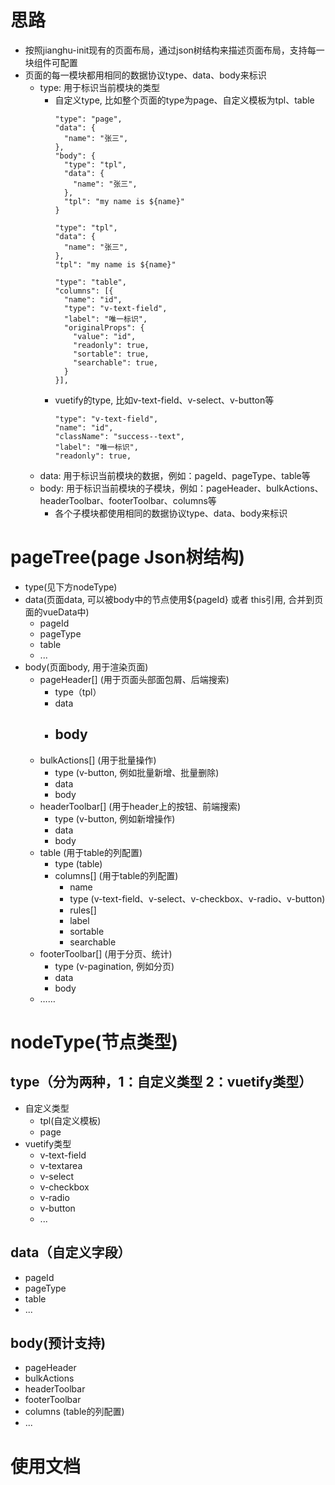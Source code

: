 # 思路
- 按照jianghu-init现有的页面布局，通过json树结构来描述页面布局，支持每一块组件可配置
- 页面的每一模块都用相同的数据协议type、data、body来标识
  - type: 用于标识当前模块的类型
    - 自定义type, 比如整个页面的type为page、自定义模板为tpl、table
      ```
      "type": "page",
      "data": {
        "name": "张三",
      },
      "body": {
        "type": "tpl",
        "data": {
          "name": "张三",
        },
        "tpl": "my name is ${name}"
      }
      ```
      ```
      "type": "tpl",
      "data": {
        "name": "张三",
      },
      "tpl": "my name is ${name}"
      ```
      ```
      "type": "table",
      "columns": [{
        "name": "id",
        "type": "v-text-field",
        "label": "唯一标识",
        "originalProps": {
          "value": "id",
          "readonly": true,
          "sortable": true,
          "searchable": true,
        }
      }],
      ```
    - vuetify的type, 比如v-text-field、v-select、v-button等
      ```
      "type": "v-text-field",
      "name": "id",
      "className": "success--text",
      "label": "唯一标识",
      "readonly": true,
      ```
  - data: 用于标识当前模块的数据，例如：pageId、pageType、table等
  - body: 用于标识当前模块的子模块，例如：pageHeader、bulkActions、headerToolbar、footerToolbar、columns等
    - 各个子模块都使用相同的数据协议type、data、body来标识

# pageTree(page Json树结构)
- type(见下方nodeType)
- data(页面data, 可以被body中的节点使用${pageId} 或者 this引用, 合并到页面的vueData中)
  - pageId
  - pageType
  - table
  - ...
- body(页面body, 用于渲染页面)
  - pageHeader[] (用于页面头部面包屑、后端搜索)
    - type（tpl）
    - data
    - body
      - 
  - bulkActions[] (用于批量操作)
    - type (v-button, 例如批量新增、批量删除)
    - data
    - body
  - headerToolbar[] (用于header上的按钮、前端搜索)
    - type (v-button, 例如新增操作)
    - data
    - body
  - table (用于table的列配置)
    - type (table)
    - columns[] (用于table的列配置)
      - name
      - type (v-text-field、v-select、v-checkbox、v-radio、v-button)
      - rules[]
      - label
      - sortable
      - searchable
  - footerToolbar[] (用于分页、统计)
    - type (v-pagination, 例如分页)
    - data
    - body
  - ……

# nodeType(节点类型)
## type（分为两种，1：自定义类型 2：vuetify类型）
  - 自定义类型
    - tpl(自定义模板)
    - page
  - vuetify类型
    - v-text-field
    - v-textarea
    - v-select
    - v-checkbox
    - v-radio
    - v-button
    - ...
## data（自定义字段）
  - pageId
  - pageType
  - table
  - ...

## body(预计支持)
  - pageHeader
  - bulkActions
  - headerToolbar
  - footerToolbar
  - columns (table的列配置)
  - ...

# 使用文档